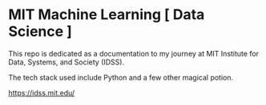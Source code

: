 # MIT Machine Learning [ Data Science ]

This repo is dedicated as a documentation to my journey at MIT Institute for Data, Systems, and Society (IDSS).

The tech stack used include Python and a few other magical potion.

https://idss.mit.edu/
